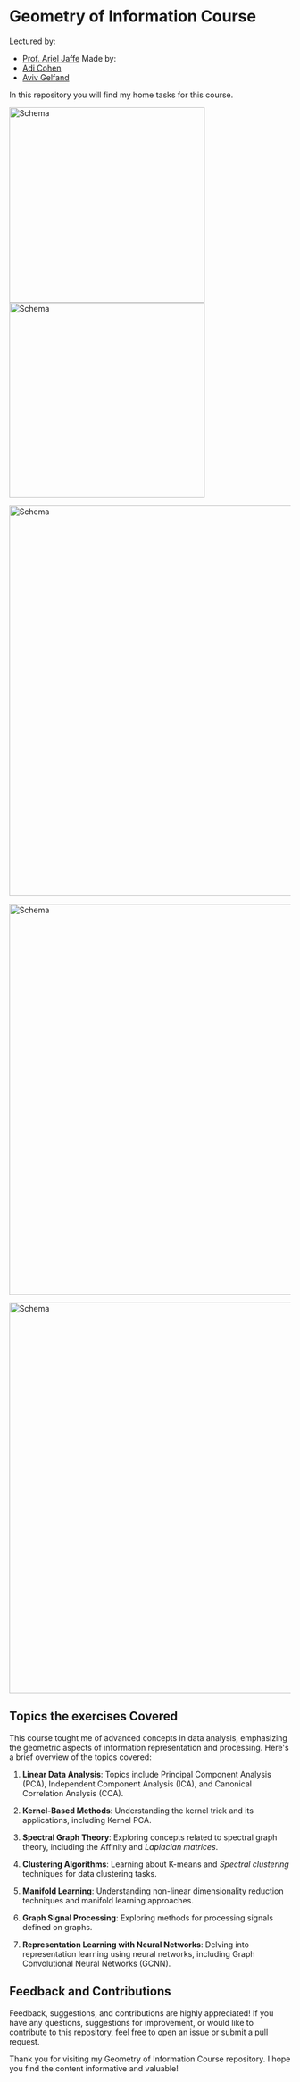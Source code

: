 # Geometry of Information Course
Lectured by:
* [Prof. Ariel Jaffe](https://arieljaffe.huji.ac.il/)
Made by: 
* [Adi Cohen](https://www.linkedin.com/in/adi-cohen-5302297b/?originalSubdomain=il)
* [Aviv Gelfand](https://www.linkedin.com/in/aviv-gelfand/)

In this repository you will find my home tasks for this course.<p></p>

<img  alt="Schema" src="https://github.com/AvivGelfand/Geometry-of-Information-Course/assets/63909805/caf61e36-73c8-439e-bedd-fd34d9ea673c"  width="350" align="center" /> 
<img  alt="Schema" src="https://github.com/AvivGelfand/Geometry-of-Information-Course/assets/63909805/9e88ae59-c0f5-4861-8b77-e9254314f048"  width="350" align="center" /> <p></p>
<img  alt="Schema" src="https://github.com/AvivGelfand/Geometry-of-Information-Course/assets/63909805/d96c0b0a-6247-4ec5-b255-305dbc829cb7"  width="700" align="center" /> <p></p>
<img  alt="Schema" src="https://github.com/AvivGelfand/Geometry-of-Information-Course/assets/63909805/b70e2f90-5588-4673-9886-780f2415dde2"  width="700" align="center" /> <p></p>
<img  alt="Schema" src="https://github.com/AvivGelfand/Geometry-of-Information-Course/assets/63909805/4983d174-50e0-4fda-bf22-592865b96c1c"  width="700" align="center" /> <p></p>


## Topics the exercises Covered 

This course tought me of advanced concepts in data analysis, emphasizing the geometric aspects of information representation and processing. Here's a brief overview of the topics covered:

1. **Linear Data Analysis**: Topics include Principal Component Analysis (PCA), Independent Component Analysis (ICA), and Canonical Correlation Analysis (CCA).

2. **Kernel-Based Methods**: Understanding the kernel trick and its applications, including Kernel PCA.

3. **Spectral Graph Theory**: Exploring concepts related to spectral graph theory, including the Affinity and *Laplacian matrices*.

4. **Clustering Algorithms**: Learning about K-means and *Spectral clustering* techniques for data clustering tasks.

5. **Manifold Learning**: Understanding non-linear dimensionality reduction techniques and manifold learning approaches.

6. **Graph Signal Processing**: Exploring methods for processing signals defined on graphs.

7. **Representation Learning with Neural Networks**: Delving into representation learning using neural networks, including Graph Convolutional Neural Networks (GCNN).


## Feedback and Contributions

Feedback, suggestions, and contributions are highly appreciated! If you have any questions, suggestions for improvement, or would like to contribute to this repository, feel free to open an issue or submit a pull request.

Thank you for visiting my Geometry of Information Course repository. I hope you find the content informative and valuable!

